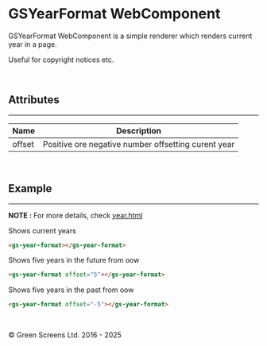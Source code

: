 # GSYearFormat WebComponent

GSYearFormat WebComponent is a simple renderer which renders current year in a page.

Useful for copyright notices etc.

<br>

## Attributes 
---

| Name               | Description                                              |
|--------------------|----------------------------------------------------------|
| offset             | Positive ore negative number offsetting curent year      | 

<br>

## Example
---

**NOTE :** 
For more details, check [year.html](../../demos/intl/year.html)

Shows current years

```html
<gs-year-format></gs-year-format>
```

Shows five years in the future from oow

```html
<gs-year-format offset="5"></gs-year-format>
```

Shows five years in the past from oow

```html
<gs-year-format offset="-5"></gs-year-format>
```
<br>

&copy; Green Screens Ltd. 2016 - 2025
